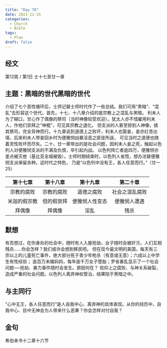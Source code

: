 ```yaml
---
title: "Day 78"
date: 2021-11-15
categories:
  - Church
  - Bible
tags:
  - Plan
draft: false
---
```


## 经文
第12周 / 第1日 士十七至廿一章

## 主题：黑暗的世代黑暗的世代
介绍了七个恶性循环后，士师记替士师时代作了一些总结。我们可用“黑暗”、“混乱”去形容这个世代。首先，十七、十八章介绍的是宗教上之混乱与黑暗。
利未人为了糊口，甘心作了偶像的祭司（当时神像较受欢迎）。犹太人亦不惜雇用利未人，作他们崇拜之“神棍”，可见其宗教之退化。
但支派的人甚至掠别人神像，掳其祭司，完全背神而行。十九章说到道德上之败坏，利未人也娶妾，妾亦红杏出墙，后来利未人带妾回乡时为便雅悯凶暴淫恶之匪徒所逞，
可见当时之道德也随着灵性败坏而尽失。二十、廿一章带出的是社会问题，因利未人妾之死，触起以色列人对便雅悯支派的不满及仇恨，卒引起内战。
以色列阵亡者逾四万，便雅悯亦差点被灭绝（基比亚全城被毁）。士师时期结束时，以色列人省悟，想办法替便雅悯支派保留余种。这时代之特色，
乃是“以色列中没有王，各人任意而行。”（廿一  25）

| 第十七章          | 第十八章         | 第十九章    | 第二十章   |
| :-------------: | :------------: | :-------: | :------: |
| 宗教的腐败  | 宗教的腐败       | 道德之腐败        | 社会之混乱腐败 |
| 米迦的假宗教        | 但的假崇拜        | 便雅悯人性变态 | 便雅悯人遭遇 |
| 拜偶像 | 拜偶像 | 淫乱 | 残杀      |

## 默想
有否想过，在你身处的社会中，随时有人入屋抢劫，女子随时会被奸污，人们互相残杀……你会怎样？我们或许会想到移民吧。
但在现今最文明的美国，每天有三宗以上的儿童死亡事件，绝大部分死于青少年枪杀（有意或无意）；六成以上中学生有性经验；
逾百万未婚妈妈，每年逾千万女子堕胎；罗省暴乱显示了一个社会问题──抢劫、暴力事件随时会发生。原因何在？
信仰上之腐败、与神关系破裂，造成严重的社会问题。以色列人离弃神权管治，结果陷于黑暗之中。

## 与主同行
“心中无王，各人任意而行”是人自我中心、离弃神的具体表现。从你的经历中，自我中心、目中无神会为人带来什么恶果？你会怎样对付自我？

## 金句
希伯来书十二章十六节

[comment]: <> (## 附录)

